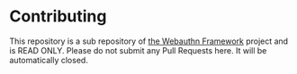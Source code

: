 # Contributing

This repository is a sub repository of [the Webauthn Framework](https://github.com/web-auth/webauthn-framework) project and is READ ONLY. 
Please do not submit any Pull Requests here. It will be automatically closed.
